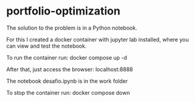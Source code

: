 # portfolio-optimization

The solution to the problem is in a Python notebook.

For this I created a docker container with jupyter lab installed, where you can view and test the notebook.

To run the container run: docker compose up -d

After that, just access the browser: localhost:8888

The notebook desafio.ipynb is in the work folder

To stop the container run: docker compose down
